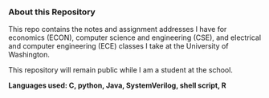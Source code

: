 ### About this Repository

This repo contains the notes and assignment addresses I have for economics (ECON), computer science and engineering (CSE), and electrical and computer engineering (ECE) classes I take at the University of Washington. 

This repository will remain public while I am a student at the school. 

**Languages used: C, python, Java, SystemVerilog, shell script, R**
